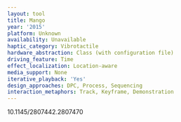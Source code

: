 ```yaml
---
layout: tool
title: Mango
year: '2015'
platform: Unknown
availability: Unavailable
haptic_category: Vibrotactile
hardware_abstraction: Class (with configuration file)
driving_feature: Time
effect_localization: Location-aware
media_support: None
iterative_playback: 'Yes'
design_approaches: DPC, Process, Sequencing
interaction_metaphors: Track, Keyframe, Demonstration
---
```

10.1145/2807442.2807470
